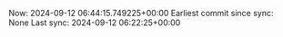 Now: 2024-09-12 06:44:15.749225+00:00 Earliest commit since sync: None Last sync: 2024-09-12 06:22:25+00:00

